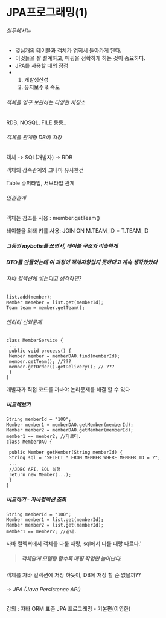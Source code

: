 # JPA프로그래밍(1)



###### 실무에서는

- 몇십개의 테이블과 객체가 얽혀서 돌아가게 된다.
- 이것들을 잘 설계하고, 매핑을 정확하게 하는 것이 중요하다.
- JPA를 사용할 때의 장점
- 1. 개발생산성
  2. 유지보수 & 속도



###### 객체를 영구 보관하는 다양한 저장소

RDB, NOSQL, FILE 등등..



###### 객체를 관계형 DB에 저장

객체 -> SQL(개발자) -> RDB



객체의 상속관계와 그나마 유사한건

Table 슈퍼타입, 서브타입 관계



###### 연관관계

객체는 참조를 사용 : member.getTeam()

테이블을 외래 키를 사용: JOIN ON M.TEAM_ID = T.TEAM_ID 



##### 그동안 mybatis를 쓰면서, 테이블 구조와 비슷하게

##### DTO를 만들었는데 이 과정이 객체지향답지 못하다고 계속 생각했었다



###### 자바 컬렉션에 넣는다고 생각하면?

```
list.add(member);
Member memeber = list.get(memberId);
Team team = member.getTeam();
```



###### 엔티티 신뢰문제

```
class MemberService {
 ...
 public void process() {
 Member member = memberDAO.find(memberId);
 member.getTeam(); //???
 member.getOrder().getDelivery(); // ???
 }
}
```

개발자가 직접 코드를 까봐야 논리문제를 해결 할 수 있다



##### 비교해보기

```
String memberId = "100";
Member member1 = memberDAO.getMember(memberId);
Member member2 = memberDAO.getMember(memberId);
member1 == member2; //다르다.
class MemberDAO {
 
 public Member getMember(String memberId) {
 String sql = "SELECT * FROM MEMBER WHERE MEMBER_ID = ?";
 ...
 //JDBC API, SQL 실행
 return new Member(...);
 }
}
```



##### 비교하기 - 자바컬렉션 조회

```
String memberId = "100";
Member member1 = list.get(memberId);
Member member2 = list.get(memberId);
member1 == member2; //같다.
```

자바 컬렉셔에서 객체를 다룰 때랑, sql에서 다룰 때랑 다르다.'



> ##### 객체답게 모델링 할수록 매핑 작업만 늘어난다.



객체를 자바 컬렉션에 저장 하듯이, DB에 저장 할 순 없을까??

###### -> JPA (Java Persistence API)


강의 : 자바 ORM 표준 JPA 프로그래밍 - 기본편(이영한)
